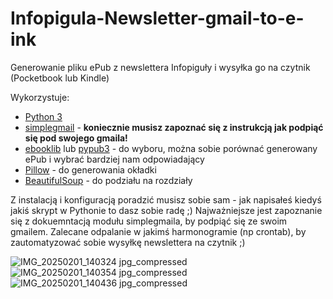 # Infopigula-Newsletter-gmail-to-e-ink
Generowanie pliku ePub z newslettera Infopiguły i wysyłka go na czytnik (Pocketbook lub Kindle)

Wykorzystuje:
- [Python 3](https://www.python.org/)
- [simplegmail](https://github.com/jeremyephron/simplegmail) - **koniecznie musisz zapoznać się z instrukcją jak podpiąć się pod swojego gmaila!**
- [ebooklib](https://github.com/aerkalov/ebooklib) lub [pypub3](https://github.com/imgurbot12/pypub) - do wyboru, można sobie porównać generowany ePub i wybrać bardziej nam odpowiadający
- [Pillow](https://python-pillow.github.io/) - do generowania okładki
- [BeautifulSoup](https://www.crummy.com/software/BeautifulSoup/) - do podziału na rozdziały

Z instalacją i konfiguracją poradzić musisz sobie sam - jak napisałeś kiedyś jakiś skrypt w Pythonie to dasz sobie radę ;) Najważniejsze jest zapoznanie się z dokuemntacją modułu simplegmaila, by podpiąć się ze swoim gmailem. Zalecane odpalanie w jakimś harmonogramie (np crontab), by zautomatyzować sobie wysyłkę newslettera na czytnik ;) 

![IMG_20250201_140324 jpg_compressed](https://github.com/user-attachments/assets/1cef1179-7fa4-4c2b-9993-e127ccefc87d)
![IMG_20250201_140354 jpg_compressed](https://github.com/user-attachments/assets/58bd8f7a-4e03-4939-9337-e4ff9c858b3f)
![IMG_20250201_140436 jpg_compressed](https://github.com/user-attachments/assets/dd4711f3-61c5-460f-a88a-de3cb4d9c86c)
